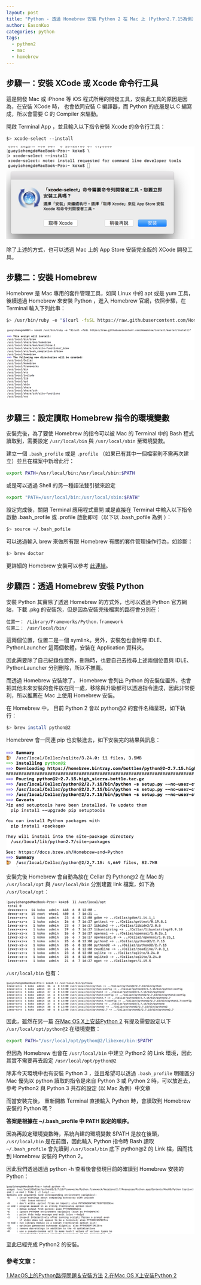 ```yaml
---
layout: post
title: "Python - 透過 Homebrew 安裝 Python 2 在 Mac 上 (Python2.7.15為例）"
author: EasonKuo
categories: python
tags:
  - python2
  - mac
  - homebrew
---
```

## 步驟一：安裝 XCode 或 Xcode 命令行工具
這是開發 Mac 或 iPhone 等 iOS 程式所用的開發工具，安裝此工具的原因是因為，在安裝 XCode 時， 也會依同安裝 C 編譯器，而 Python 的底層是以 C 編寫成，所以會需要 C 的 Compiler 來驅動。

開啟 Terminal App ，並且輸入以下指令安裝 Xcode 的命令行工具：

```bash
$> xcode-select --install
```

![安裝 XCode Tool](/static/posts/install-python2-on-mac/1-Install-XCode-Tool.png)

除了上述的方式，也可以透過 Mac 上的 App Store 安裝完全版的 XCode 開發工具。

<!-- more -->

## 步驟二：安裝 Homebrew 
Homebrew 是 Mac 專用的套件管理工具，如同 Linux 中的 apt 或是 yum 工具，後續透過 Homebrew 來安裝 Python ，進入 Homebrew 官網，依照步驟，在 Terminal 輸入下列此串：

```bash
$> /usr/bin/ruby -e "$(curl -fsSL https://raw.githubusercontent.com/Homebrew/install/master/install)"
```

![安裝 Homebrew](/static/posts/install-python2-on-mac/2-install-homebrew.png)



## 步驟三：設定讀取 Homebrew 指令的環境變數

安裝完後，為了要使 Homebrew 的指令可以被 Mac 的 Terminal 中的 Bash 程式讀取到，需要設定 `/usr/local/bin` 與 `/usr/local/sbin` 至環境變數。

建立一個 `.bash_profile` 或是 `.profile` （如果已有其中一個檔案則不需再次建立）並且在檔案中新增此行：

```bash
export PATH=/usr/local/bin:/usr/local/sbin:$PATH
```

或是可以透過 Shell 的另一種語法雙引號來設定

```bash
export "PATH=/usr/local/bin:/usr/local/sbin:$PATH"
```

設定完成後，關閉 Terminal 應用程式重開 或是直接在 Terminal 中輸入以下指令啟動 .bash_profile 或 .profile 啟動即可（以下以 .bash_pofile 為例 ）：

```bash
$> source ~/.bash_pofile
```

可以透過輸入 brew 來做所有跟 Homebrew 有關的套件管理操作行為，如診斷：

```bash
$> brew doctor
```

更詳細的 Homebrew 安裝可以參考 [此連結]()。

## 步驟四：透過 Homebrew 安裝 Python

安裝 Python 其實除了透過 Homebrew 的方式外，也可以透過 Python 官方網站，下載 .pkg 的安裝包，但是因為安裝完後檔案的路徑會分別在：

```
位置一： /Library/Frameworks/Python.framework
位置二： /usr/local/bin/
```

這兩個位置，位置二是一個 symlink。另外，安裝包也會附帶 IDLE、PythonLauncher 這兩個軟體，安裝在 Application 資料夾。

因此需要除了自己紀錄位置外，刪除時，也要自己去找尋上述兩個位置與 IDLE、PythonLauncher 分別刪除，所以不推薦。

而透過 Homebrew 安裝除了， Homebrew 會列出 Python 的安裝位置外，也會把其他未來安裝的套件放在同一處，移除與升級都可以透過指令達成，因此非常便利，所以推薦在 Mac 上使用 Homebrew 安裝。

在 Homebrew 中， 目前 Python 2 會以 python@2 的套件名稱呈現，如下執行：

```bash
$> brew install python@2
```

Homebrew 會一同連 pip 也安裝進去，如下安裝完的結果與訊息：

![安裝完訊息](/static/posts/install-python2-on-mac/3-install-python2.png)

安裝完後 Homebrew 會自動為放在 Cellar 的 Python@2 在 Mac 的 `/usr/local/opt` 與 `/usr/local/bin` 分別建置 link 檔案，如下為 `/usr/local/opt`：

![安裝完路徑/usr/local/opt](/static/posts/install-python2-on-mac/4-python2-installed-location-1.png)

`/usr/local/bin` 也有：

![安裝完路徑/usr/local/bin](/static/posts/install-python2-on-mac/4-python2-installed-location-2.png)


因此，雖然在另一篇 [在Mac OS X上安装Python 2](http://pythonguidecn.readthedocs.io/zh/latest/starting/install/osx.html) 有提及需要設定以下 `/usr/local/opt/python@2` 在環境變數：

```bash
export PATH="/usr/local/opt/python@2/libexec/bin:$PATH"
```

但因為 Homebrew 也會在 `/usr/local/bin` 中建立 Python2 的 Link 環境，因此其實不需要再去設定 `/usr/local/opt/python@2`

除非今天環境中也有安裝 Python 3 ，並且希望可以透過 `.bash_profile` 明確區分 Mac 優先以 python 讀取的指令是來自 Python 3 或 Python 2 時，可以放進去，參考 Python2 與 Python 3 共存的設定 (以 Mac 為例）中文章

而當安裝完後， 重新開啟 Terminal 直接輸入 Python 時，會讀取到 Homebrew 安裝的 Python 嗎？ 

**答案是根據在 ~/.bash_profile 中 PATH 設定的順序。**

因為再設定環境變數時，系統內建的環境變數 $PATH 是放在後頭， `/usr/local/bin` 是在前面，因此輸入 Python 指令時 Bash 讀取 `~/.bash_profile` 會先讀到 `/usr/local/bin` 底下 python@2 的 Link 檔，因而找到 Homebrew 安裝的 Python 2。

因此我們透過透過 python -h 查看後會發現目前的確讀到 Homebrew 安裝的 Python：

![安裝完後的 Python 指令](/static/posts/install-python2-on-mac/5-python2-installed-command.png)

至此已經完成 Python2 的安裝。

### 參考文章：
[1.MacOS上的Python路徑問題＆安裝方法](https://medium.com/denix-daily/macos%E4%B8%8A%E7%9A%84python%E8%B7%AF%E5%BE%91%E5%95%8F%E9%A1%8C-%E5%AE%89%E8%A3%9D%E6%96%B9%E6%B3%95-a10c01cc42a)
[2.在Mac OS X上安装Python 2](http://pythonguidecn.readthedocs.io/zh/latest/starting/install/osx.html)